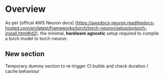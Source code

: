 # Overview

As per [offical AWS Neuron docs]
(<https://awsdocs-neuron.readthedocs-hosted.com/en/latest/frameworks/torch/torch-neuron/setup/pytorch-install.html#id2>),
the minimal, **hardware agnostic** setup required to compile a torch model to torch-neuron.

## New section

Temporary dummy section to re-trigger CI builds and check duration / cache behaviour
